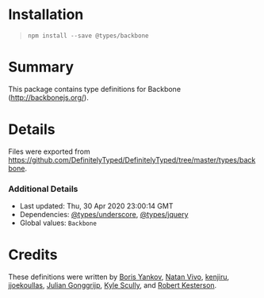 # Installation
> `npm install --save @types/backbone`

# Summary
This package contains type definitions for Backbone (http://backbonejs.org/).

# Details
Files were exported from https://github.com/DefinitelyTyped/DefinitelyTyped/tree/master/types/backbone.

### Additional Details
 * Last updated: Thu, 30 Apr 2020 23:00:14 GMT
 * Dependencies: [@types/underscore](https://npmjs.com/package/@types/underscore), [@types/jquery](https://npmjs.com/package/@types/jquery)
 * Global values: `Backbone`

# Credits
These definitions were written by [Boris Yankov](https://github.com/borisyankov), [Natan Vivo](https://github.com/nvivo), [kenjiru](https://github.com/kenjiru), [jjoekoullas](https://github.com/jjoekoullas), [Julian Gonggrijp](https://github.com/jgonggrijp), [Kyle Scully](https://github.com/zieka), and [Robert Kesterson](https://github.com/rkesters).
